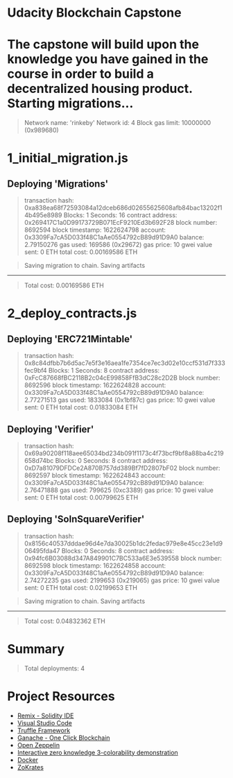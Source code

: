 # Udacity Blockchain Capstone

The capstone will build upon the knowledge you have gained in the course in order to build a decentralized housing product. 
Starting migrations...
======================
> Network name:    'rinkeby'
> Network id:      4
> Block gas limit: 10000000 (0x989680)


1_initial_migration.js
======================

   Deploying 'Migrations'
   ----------------------
   > transaction hash:    0xa838ea68f72593084a12dceb686d02655625608afb84bac13202f14b495e8989
   > Blocks: 1            Seconds: 16
   > contract address:    0x269417C1a0D99173729B071EcF9210Ed3b692F28
   > block number:        8692594
   > block timestamp:     1622624798
   > account:             0x3309Fa7cA5D033f48C1aAe0554792cB89d91D9A0
   > balance:             2.79150276
   > gas used:            169586 (0x29672)
   > gas price:           10 gwei
   > value sent:          0 ETH
   > total cost:          0.00169586 ETH


   > Saving migration to chain.
   > Saving artifacts
   -------------------------------------
   > Total cost:          0.00169586 ETH


2_deploy_contracts.js
=====================

   Deploying 'ERC721Mintable'
   --------------------------
   > transaction hash:    0x8c84dfbb7b6d5ac7e5f3e16aea1fe7354ce7ec3d02e10ccf531d7f333fec9bf4
   > Blocks: 1            Seconds: 8
   > contract address:    0xFcC87668fBC2118B2c04cE99858FfB3dC28c2D2B
   > block number:        8692596
   > block timestamp:     1622624828
   > account:             0x3309Fa7cA5D033f48C1aAe0554792cB89d91D9A0
   > balance:             2.77271513
   > gas used:            1833084 (0x1bf87c)
   > gas price:           10 gwei
   > value sent:          0 ETH
   > total cost:          0.01833084 ETH


   Deploying 'Verifier'
   --------------------
   > transaction hash:    0x69a90208f118aee65034bd234b091f1173c4f73bcf9bf8a88ba4c219658d74bc
   > Blocks: 0            Seconds: 8
   > contract address:    0xD7a81079DFDCe2A870B757dd389Bf7fD2807bF02
   > block number:        8692597
   > block timestamp:     1622624843
   > account:             0x3309Fa7cA5D033f48C1aAe0554792cB89d91D9A0
   > balance:             2.76471888
   > gas used:            799625 (0xc3389)
   > gas price:           10 gwei
   > value sent:          0 ETH
   > total cost:          0.00799625 ETH


   Deploying 'SolnSquareVerifier'
   ------------------------------
   > transaction hash:    0x8156c40537dddae96d4e7da30025b1dc2fedac979e8e45cc23e1d906495fda47
   > Blocks: 0            Seconds: 8
   > contract address:    0x94fc6B03088d347A849901C7BC533a6E3e539558
   > block number:        8692598
   > block timestamp:     1622624858
   > account:             0x3309Fa7cA5D033f48C1aAe0554792cB89d91D9A0
   > balance:             2.74272235
   > gas used:            2199653 (0x219065)
   > gas price:           10 gwei
   > value sent:          0 ETH
   > total cost:          0.02199653 ETH


   > Saving migration to chain.
   > Saving artifacts
   -------------------------------------
   > Total cost:          0.04832362 ETH


Summary
=======
> Total deployments:   4

# Project Resources

* [Remix - Solidity IDE](https://remix.ethereum.org/)
* [Visual Studio Code](https://code.visualstudio.com/)
* [Truffle Framework](https://truffleframework.com/)
* [Ganache - One Click Blockchain](https://truffleframework.com/ganache)
* [Open Zeppelin ](https://openzeppelin.org/)
* [Interactive zero knowledge 3-colorability demonstration](http://web.mit.edu/~ezyang/Public/graph/svg.html)
* [Docker](https://docs.docker.com/install/)
* [ZoKrates](https://github.com/Zokrates/ZoKrates)
